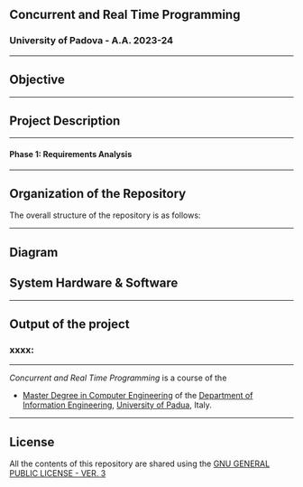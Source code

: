 ## Concurrent and Real Time Programming
### University of Padova - A.A. 2023-24

---

## Objective

---

## Project Description

---

#### Phase 1: Requirements Analysis

---

## Organization of the Repository

The overall structure of the repository is as follows:

---

## Diagram

## System Hardware & Software

---

## Output of the project

### xxxx:


---

*Concurrent and Real Time Programming* is a course of the

* [Master Degree in Computer Engineering](https://degrees.dei.unipd.it/master-degrees/computer-engineering/) of the [Department of Information Engineering](https://www.dei.unipd.it/en/), [University of Padua](https://www.unipd.it/en/), Italy.

---

## License

All the contents of this repository are shared using the [GNU GENERAL PUBLIC LICENSE - VER. 3](https://www.gnu.org/licenses/gpl-3.0.html)